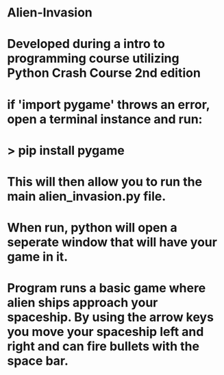 # Alien-Invasion
# Developed during a intro to programming course utilizing Python Crash Course 2nd edition

# if 'import pygame' throws an error, open a terminal instance and run:
  # > pip install pygame
# This will then allow you to run the main alien_invasion.py file. 

# When run, python will open a seperate window that will have your game in it. 

# Program runs a basic game where alien ships approach your spaceship. By using the arrow keys you move your spaceship left and right and can fire bullets with the space bar. 
